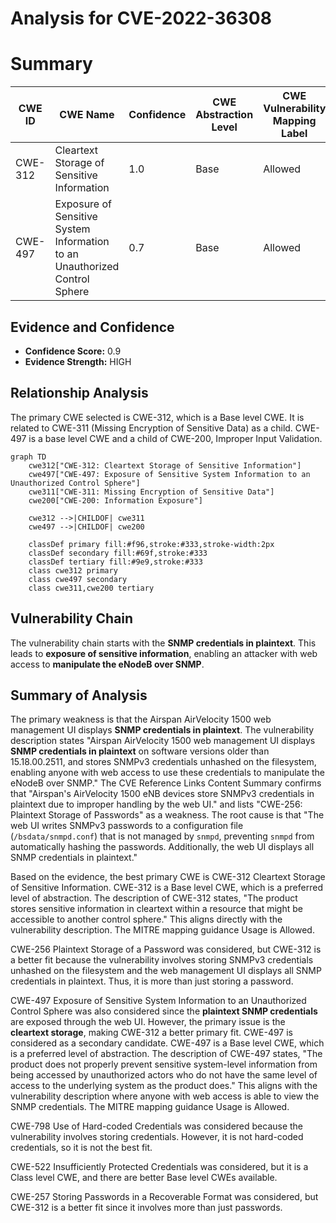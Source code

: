 # Analysis for CVE-2022-36308

# Summary
| CWE ID | CWE Name | Confidence | CWE Abstraction Level | CWE Vulnerability Mapping Label | CWE-Vulnerability Mapping Notes |
|---|---|---|---|---|---|
| CWE-312 | Cleartext Storage of Sensitive Information | 1.0 | Base | Allowed | Primary CWE |
| CWE-497 | Exposure of Sensitive System Information to an Unauthorized Control Sphere | 0.7 | Base | Allowed | Secondary Candidate |

## Evidence and Confidence

*   **Confidence Score:** 0.9
*   **Evidence Strength:** HIGH

## Relationship Analysis
The primary CWE selected is CWE-312, which is a Base level CWE. It is related to CWE-311 (Missing Encryption of Sensitive Data) as a child. CWE-497 is a base level CWE and a child of CWE-200, Improper Input Validation.

```mermaid
graph TD
    cwe312["CWE-312: Cleartext Storage of Sensitive Information"]
    cwe497["CWE-497: Exposure of Sensitive System Information to an Unauthorized Control Sphere"]
    cwe311["CWE-311: Missing Encryption of Sensitive Data"]
    cwe200["CWE-200: Information Exposure"]
    
    cwe312 -->|CHILDOF| cwe311
    cwe497 -->|CHILDOF| cwe200

    classDef primary fill:#f96,stroke:#333,stroke-width:2px
    classDef secondary fill:#69f,stroke:#333
    classDef tertiary fill:#9e9,stroke:#333
    class cwe312 primary
    class cwe497 secondary
    class cwe311,cwe200 tertiary
```

## Vulnerability Chain
The vulnerability chain starts with the **SNMP credentials in plaintext**. This leads to **exposure of sensitive information**, enabling an attacker with web access to **manipulate the eNodeB over SNMP**.

## Summary of Analysis
The primary weakness is that the Airspan AirVelocity 1500 web management UI displays **SNMP credentials in plaintext**.
The vulnerability description states "Airspan AirVelocity 1500 web management UI displays **SNMP credentials in plaintext** on software versions older than 15.18.00.2511, and stores SNMPv3 credentials unhashed on the filesystem, enabling anyone with web access to use these credentials to manipulate the eNodeB over SNMP."
The CVE Reference Links Content Summary confirms that "Airspan's AirVelocity 1500 eNB devices store SNMPv3 credentials in plaintext due to improper handling by the web UI." and lists "CWE-256: Plaintext Storage of Passwords" as a weakness.
The root cause is that "The web UI writes SNMPv3 passwords to a configuration file (`/bsdata/snmpd.conf`) that is not managed by `snmpd`, preventing `snmpd` from automatically hashing the passwords. Additionally, the web UI displays all SNMP credentials in plaintext."

Based on the evidence, the best primary CWE is CWE-312 Cleartext Storage of Sensitive Information.
CWE-312 is a Base level CWE, which is a preferred level of abstraction. The description of CWE-312 states, "The product stores sensitive information in cleartext within a resource that might be accessible to another control sphere." This aligns directly with the vulnerability description. The MITRE mapping guidance Usage is Allowed.

CWE-256 Plaintext Storage of a Password was considered, but CWE-312 is a better fit because the vulnerability involves storing SNMPv3 credentials unhashed on the filesystem and the web management UI displays all SNMP credentials in plaintext. Thus, it is more than just storing a password.

CWE-497 Exposure of Sensitive System Information to an Unauthorized Control Sphere was also considered since the **plaintext SNMP credentials** are exposed through the web UI. However, the primary issue is the **cleartext storage**, making CWE-312 a better primary fit. CWE-497 is considered as a secondary candidate.
CWE-497 is a Base level CWE, which is a preferred level of abstraction. The description of CWE-497 states, "The product does not properly prevent sensitive system-level information from being accessed by unauthorized actors who do not have the same level of access to the underlying system as the product does." This aligns with the vulnerability description where anyone with web access is able to view the SNMP credentials. The MITRE mapping guidance Usage is Allowed.

CWE-798 Use of Hard-coded Credentials was considered because the vulnerability involves storing credentials. However, it is not hard-coded credentials, so it is not the best fit.

CWE-522 Insufficiently Protected Credentials was considered, but it is a Class level CWE, and there are better Base level CWEs available.

CWE-257 Storing Passwords in a Recoverable Format was considered, but CWE-312 is a better fit since it involves more than just passwords.